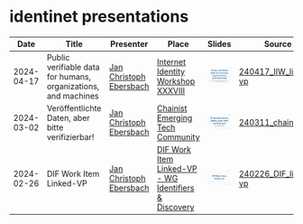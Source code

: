 # identinet presentations

| Date       | Title                                                          | Presenter                                                           | Place                                                                                                       | Slides                                                                                                                                                                                                          | Source                                         |
| ---------- | -------------------------------------------------------------- | ------------------------------------------------------------------- | ----------------------------------------------------------------------------------------------------------- | --------------------------------------------------------------------------------------------------------------------------------------------------------------------------------------------------------------- | ---------------------------------------------- |
| 2024-04-17 | Public verifiable data for humans, organizations, and machines | [Jan Christoph Ebersbach](https://www.linkedin.com/in/jcebersbach/) | [Internet Identity Workshop XXXVIII](https://internetidentityworkshop.com/)                                 | [![Public verifiable data for humans, organizations, and machines](./240417_IIW_linked-vp/preview.png)](https://slidesdown.github.io/?slides=github.com/identinet/presentations/240417_IIW_linked-vp/SLIDES.md) | [240417_IIW_linked-vp](./240417_IIW_linked-vp) |
| 2024-03-02 | Veröffentlichte Daten, aber bitte verifizierbar!               | [Jan Christoph Ebersbach](https://www.linkedin.com/in/jcebersbach/) | [Chainist Emerging Tech Community](https://www.linkedin.com/company/chainist)                               | [![Veröffentlichte Daten, aber bitte verifizierbar!](./240311_chainist/preview.png)](https://slidesdown.github.io/?slides=github.com/identinet/presentations/240311_chainist/SLIDES.md)                         | [240311_chainist](./240311_chainist)           |
| 2024-02-26 | DIF Work Item Linked-VP                                        | [Jan Christoph Ebersbach](https://www.linkedin.com/in/jcebersbach/) | [DIF Work Item Linked-VP - WG Identifiers & Discovery](https://github.com/decentralized-identity/linked-vp) | [![DIF Work Item Linked-VP](./240226_DIF_linked-vp/preview.png)](https://slidesdown.github.io/?slides=github.com/identinet/presentations/240226_DIF_linked-vp/SLIDES.md)                                        | [240226_DIF_linked-vp](./240226_DIF_linked-vp) |
